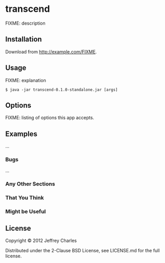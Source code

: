 # transcend

FIXME: description

## Installation

Download from http://example.com/FIXME.

## Usage

FIXME: explanation

    $ java -jar transcend-0.1.0-standalone.jar [args]

## Options

FIXME: listing of options this app accepts.

## Examples

...

### Bugs

...

### Any Other Sections
### That You Think
### Might be Useful

## License

Copyright © 2012 Jeffrey Charles

Distributed under the 2-Clause BSD License, see LICENSE.md for the full license.
